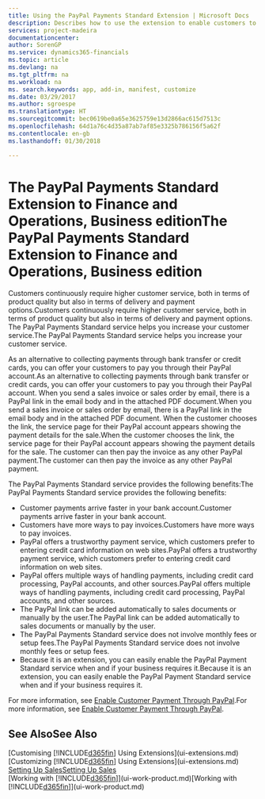 ```yaml
---
title: Using the PayPal Payments Standard Extension | Microsoft Docs
description: Describes how to use the extension to enable customers to make payments with PayPal.
services: project-madeira
documentationcenter: 
author: SorenGP
ms.service: dynamics365-financials
ms.topic: article
ms.devlang: na
ms.tgt_pltfrm: na
ms.workload: na
ms. search.keywords: app, add-in, manifest, customize
ms.date: 03/29/2017
ms.author: sgroespe
ms.translationtype: HT
ms.sourcegitcommit: bec0619be0a65e3625759e13d2866ac615d7513c
ms.openlocfilehash: 64d1a76c4d35a87ab7af85e3325b786156f5a62f
ms.contentlocale: en-gb
ms.lasthandoff: 01/30/2018

---
```

# <a name="the-paypal-payments-standard-extension-to-finance-and-operations-business-edition"></a><span data-ttu-id="59cd9-103">The PayPal Payments Standard Extension to Finance and Operations, Business edition</span><span class="sxs-lookup"><span data-stu-id="59cd9-103">The PayPal Payments Standard Extension to Finance and Operations, Business edition</span></span> 
<span data-ttu-id="59cd9-104">Customers continuously require higher customer service, both in terms of product quality but also in terms of delivery and payment options.</span><span class="sxs-lookup"><span data-stu-id="59cd9-104">Customers continuously require higher customer service, both in terms of product quality but also in terms of delivery and payment options.</span></span> <span data-ttu-id="59cd9-105">The PayPal Payments Standard service helps you increase your customer service.</span><span class="sxs-lookup"><span data-stu-id="59cd9-105">The PayPal Payments Standard service helps you increase your customer service.</span></span>

<span data-ttu-id="59cd9-106">As an alternative to collecting payments through bank transfer or credit cards, you can offer your customers to pay you through their PayPal account.</span><span class="sxs-lookup"><span data-stu-id="59cd9-106">As an alternative to collecting payments through bank transfer or credit cards, you can offer your customers to pay you through their PayPal account.</span></span> <span data-ttu-id="59cd9-107">When you send a sales invoice or sales order by email, there is a PayPal link in the email body and in the attached PDF document.</span><span class="sxs-lookup"><span data-stu-id="59cd9-107">When you send a sales invoice or sales order by email, there is a PayPal link in the email body and in the attached PDF document.</span></span> <span data-ttu-id="59cd9-108">When the customer chooses the link, the service page for their PayPal account appears showing the payment details for the sale.</span><span class="sxs-lookup"><span data-stu-id="59cd9-108">When the customer chooses the link, the service page for their PayPal account appears showing the payment details for the sale.</span></span> <span data-ttu-id="59cd9-109">The customer can then pay the invoice as any other PayPal payment.</span><span class="sxs-lookup"><span data-stu-id="59cd9-109">The customer can then pay the invoice as any other PayPal payment.</span></span>

<span data-ttu-id="59cd9-110">The PayPal Payments Standard service provides the following benefits:</span><span class="sxs-lookup"><span data-stu-id="59cd9-110">The PayPal Payments Standard service provides the following benefits:</span></span>

* <span data-ttu-id="59cd9-111">Customer payments arrive faster in your bank account.</span><span class="sxs-lookup"><span data-stu-id="59cd9-111">Customer payments arrive faster in your bank account.</span></span>
* <span data-ttu-id="59cd9-112">Customers have more ways to pay invoices.</span><span class="sxs-lookup"><span data-stu-id="59cd9-112">Customers have more ways to pay invoices.</span></span>
* <span data-ttu-id="59cd9-113">PayPal offers a trustworthy payment service, which customers prefer to entering credit card information on web sites.</span><span class="sxs-lookup"><span data-stu-id="59cd9-113">PayPal offers a trustworthy payment service, which customers prefer to entering credit card information on web sites.</span></span>
* <span data-ttu-id="59cd9-114">PayPal offers multiple ways of handling payments, including credit card processing, PayPal accounts, and other sources.</span><span class="sxs-lookup"><span data-stu-id="59cd9-114">PayPal offers multiple ways of handling payments, including credit card processing, PayPal accounts, and other sources.</span></span>
* <span data-ttu-id="59cd9-115">The PayPal link can be added automatically to sales documents or manually by the user.</span><span class="sxs-lookup"><span data-stu-id="59cd9-115">The PayPal link can be added automatically to sales documents or manually by the user.</span></span>
* <span data-ttu-id="59cd9-116">The PayPal Payments Standard service does not involve monthly fees or setup fees.</span><span class="sxs-lookup"><span data-stu-id="59cd9-116">The PayPal Payments Standard service does not involve monthly fees or setup fees.</span></span>
* <span data-ttu-id="59cd9-117">Because it is an extension, you can easily enable the PayPal Payment Standard service when and if your business requires it.</span><span class="sxs-lookup"><span data-stu-id="59cd9-117">Because it is an extension, you can easily enable the PayPal Payment Standard service when and if your business requires it.</span></span>  

<span data-ttu-id="59cd9-118">For more information, see [Enable Customer Payment Through PayPal](sales-how-enable-payment-service-extensions.md).</span><span class="sxs-lookup"><span data-stu-id="59cd9-118">For more information, see [Enable Customer Payment Through PayPal](sales-how-enable-payment-service-extensions.md).</span></span>

## <a name="see-also"></a><span data-ttu-id="59cd9-119">See Also</span><span class="sxs-lookup"><span data-stu-id="59cd9-119">See Also</span></span>
<span data-ttu-id="59cd9-120">[Customising [!INCLUDE[d365fin](includes/d365fin_md.md)] Using Extensions](ui-extensions.md)</span><span class="sxs-lookup"><span data-stu-id="59cd9-120">[Customizing [!INCLUDE[d365fin](includes/d365fin_md.md)] Using Extensions](ui-extensions.md)</span></span>  
[<span data-ttu-id="59cd9-121">Setting Up Sales</span><span class="sxs-lookup"><span data-stu-id="59cd9-121">Setting Up Sales</span></span>](sales-setup-sales.md)  
<span data-ttu-id="59cd9-122">[Working with [!INCLUDE[d365fin](includes/d365fin_md.md)]](ui-work-product.md)</span><span class="sxs-lookup"><span data-stu-id="59cd9-122">[Working with [!INCLUDE[d365fin](includes/d365fin_md.md)]](ui-work-product.md)</span></span>

